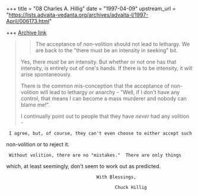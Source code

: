 +++
title = "08 Charles A. Hillig"
date = "1997-04-09"
upstream_url = "https://lists.advaita-vedanta.org/archives/advaita-l/1997-April/006173.html"

+++
[Archive link](https://lists.advaita-vedanta.org/archives/advaita-l/1997-April/006173.html)

>>The acceptance of non-volition should not lead to lethargy. We are back to
>>the "there must be an intensity in seeking" bit.
>
>Yes, there *must* be an intensity. But whether or not one has that
>intensity, is entirely out of one's hands. If there is to be intensity, it
>will arise spontaneously.
>
>There is the common mis-conception that the acceptance of non-volition will
>lead to lethargy or anarchy - "Well, if I don't have any control, that
>means I can become a mass murderer and nobody can blame me!".
>
>I continually point out to people that they have *never* had any volition -


     I agree, but, of course, they can't even choose to either accept such
non-volition or to reject it.

     Without volition, there are no "mistakes."  There are only things
which, at least seemingly, don't seem to work out as predicted.


                                      With Blessings,

                                             Chuck Hillig

